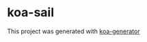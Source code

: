 # koa-sail

This project was generated with [koa-generator](https://github.com/17koa/koa-generator)
